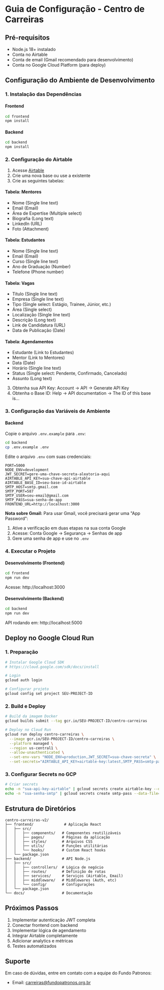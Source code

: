 # Guia de Configuração - Centro de Carreiras

## Pré-requisitos

- Node.js 18+ instalado
- Conta no Airtable
- Conta de email (Gmail recomendado para desenvolvimento)
- Conta no Google Cloud Platform (para deploy)

## Configuração do Ambiente de Desenvolvimento

### 1. Instalação das Dependências

#### Frontend
```bash
cd frontend
npm install
```

#### Backend
```bash
cd backend
npm install
```

### 2. Configuração do Airtable

1. Acesse [Airtable](https://airtable.com)
2. Crie uma nova base ou use a existente
3. Crie as seguintes tabelas:

#### Tabela: Mentores
- Nome (Single line text)
- Email (Email)
- Área de Expertise (Multiple select)
- Biografia (Long text)
- LinkedIn (URL)
- Foto (Attachment)

#### Tabela: Estudantes
- Nome (Single line text)
- Email (Email)
- Curso (Single line text)
- Ano de Graduação (Number)
- Telefone (Phone number)

#### Tabela: Vagas
- Título (Single line text)
- Empresa (Single line text)
- Tipo (Single select: Estágio, Trainee, Júnior, etc.)
- Área (Single select)
- Localização (Single line text)
- Descrição (Long text)
- Link de Candidatura (URL)
- Data de Publicação (Date)

#### Tabela: Agendamentos
- Estudante (Link to Estudantes)
- Mentor (Link to Mentores)
- Data (Date)
- Horário (Single line text)
- Status (Single select: Pendente, Confirmado, Cancelado)
- Assunto (Long text)

3. Obtenha sua API Key: Account → API → Generate API Key
4. Obtenha o Base ID: Help → API documentation → The ID of this base is...

### 3. Configuração das Variáveis de Ambiente

#### Backend
Copie o arquivo `.env.example` para `.env`:
```bash
cd backend
cp .env.example .env
```

Edite o arquivo `.env` com suas credenciais:
```env
PORT=5000
NODE_ENV=development
JWT_SECRET=gere-uma-chave-secreta-aleatoria-aqui
AIRTABLE_API_KEY=sua-chave-api-airtable
AIRTABLE_BASE_ID=seu-base-id-airtable
SMTP_HOST=smtp.gmail.com
SMTP_PORT=587
SMTP_USER=seu-email@gmail.com
SMTP_PASS=sua-senha-de-app
FRONTEND_URL=http://localhost:3000
```

**Nota sobre Gmail:** Para usar Gmail, você precisará gerar uma "App Password":
1. Ative a verificação em duas etapas na sua conta Google
2. Acesse: Conta Google → Segurança → Senhas de app
3. Gere uma senha de app e use no `.env`

### 4. Executar o Projeto

#### Desenvolvimento (Frontend)
```bash
cd frontend
npm run dev
```
Acesse: http://localhost:3000

#### Desenvolvimento (Backend)
```bash
cd backend
npm run dev
```
API rodando em: http://localhost:5000

## Deploy no Google Cloud Run

### 1. Preparação

```bash
# Instalar Google Cloud SDK
# https://cloud.google.com/sdk/docs/install

# Login
gcloud auth login

# Configurar projeto
gcloud config set project SEU-PROJECT-ID
```

### 2. Build e Deploy

```bash
# Build da imagem Docker
gcloud builds submit --tag gcr.io/SEU-PROJECT-ID/centro-carreiras

# Deploy no Cloud Run
gcloud run deploy centro-carreiras \
  --image gcr.io/SEU-PROJECT-ID/centro-carreiras \
  --platform managed \
  --region us-central1 \
  --allow-unauthenticated \
  --set-env-vars "NODE_ENV=production,JWT_SECRET=sua-chave-secreta" \
  --set-secrets="AIRTABLE_API_KEY=airtable-key:latest,SMTP_PASS=smtp-pass:latest"
```

### 3. Configurar Secrets no GCP

```bash
# Criar secrets
echo -n "sua-api-key-airtable" | gcloud secrets create airtable-key --data-file=-
echo -n "sua-senha-smtp" | gcloud secrets create smtp-pass --data-file=-
```

## Estrutura de Diretórios

```
centro-carreiras-v2/
├── frontend/              # Aplicação React
│   ├── src/
│   │   ├── components/   # Componentes reutilizáveis
│   │   ├── pages/        # Páginas da aplicação
│   │   ├── styles/       # Arquivos CSS
│   │   ├── utils/        # Funções utilitárias
│   │   └── hooks/        # Custom React hooks
│   └── package.json
├── backend/              # API Node.js
│   ├── src/
│   │   ├── controllers/  # Lógica de negócio
│   │   ├── routes/       # Definição de rotas
│   │   ├── services/     # Serviços (Airtable, Email)
│   │   ├── middleware/   # Middlewares (Auth, etc)
│   │   └── config/       # Configurações
│   └── package.json
└── docs/                 # Documentação
```

## Próximos Passos

1. Implementar autenticação JWT completa
2. Conectar frontend com backend
3. Implementar lógica de agendamento
4. Integrar Airtable completamente
5. Adicionar analytics e métricas
6. Testes automatizados

## Suporte

Em caso de dúvidas, entre em contato com a equipe do Fundo Patronos:
- Email: carreiras@fundopatronos.org.br
